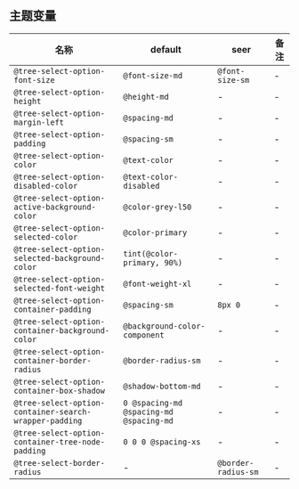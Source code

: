 ## 主题变量

| 名称 | default | seer | 备注 |
| --- | --- | --- | --- |
| `@tree-select-option-font-size` | `@font-size-md` | `@font-size-sm` | - |
| `@tree-select-option-height` | `@height-md` | - | - |
| `@tree-select-option-margin-left` | `@spacing-md` | - | - |
| `@tree-select-option-padding` | `@spacing-sm` | - | - |
| `@tree-select-option-color` | `@text-color` | - | - |
| `@tree-select-option-disabled-color` | `@text-color-disabled` | - | - |
| `@tree-select-option-active-background-color` | `@color-grey-l50` | - | - |
| `@tree-select-option-selected-color` | `@color-primary` | - | - |
| `@tree-select-option-selected-background-color` | `tint(@color-primary, 90%)` | - | - |
| `@tree-select-option-selected-font-weight` | `@font-weight-xl` | - | - |
| `@tree-select-option-container-padding` | `@spacing-sm` | `8px 0` | - |
| `@tree-select-option-container-background-color` | `@background-color-component` | - | - |
| `@tree-select-option-container-border-radius` | `@border-radius-sm` | - | - |
| `@tree-select-option-container-box-shadow` | `@shadow-bottom-md` | - | - |
| `@tree-select-option-container-search-wrapper-padding` | `0 @spacing-md @spacing-md @spacing-md` | - | - |
| `@tree-select-option-container-tree-node-padding` | `0 0 0 @spacing-xs` | - | - |
| `@tree-select-border-radius` | - | `@border-radius-sm` | - |
